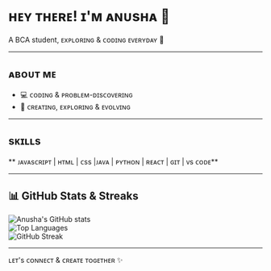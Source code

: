 

# ʜᴇʏ ᴛʜᴇʀᴇ! ɪ'ᴍ ᴀɴᴜsʜᴀ 👋  

A BCA student, ᴇxᴘʟᴏʀɪɴɢ & ᴄᴏᴅɪɴɢ ᴇᴠᴇʀʏᴅᴀʏ 🌱  

---

## ᴀʙᴏᴜᴛ ᴍᴇ
- 💻 ᴄᴏᴅɪɴɢ & ᴘʀᴏʙʟᴇᴍ-ᴅɪsᴄᴏᴠᴇʀɪɴɢ    
- 🎯 ᴄʀᴇᴀᴛɪɴɢ, ᴇxᴘʟᴏʀɪɴɢ & ᴇᴠᴏʟᴠɪɴɢ  

---

## sᴋɪʟʟs
** ᴊᴀᴠᴀsᴄʀɪᴘᴛ | ʜᴛᴍʟ | ᴄss |ᴊᴀᴠᴀ | ᴘʏᴛʜᴏɴ | ʀᴇᴀᴄᴛ | ɢɪᴛ | ᴠs ᴄᴏᴅᴇ**  

---

## 📊 GitHub Stats & Streaks
![Anusha's GitHub stats](https://github-readme-stats.vercel.app/api?username=anusha2063&show_icons=true&theme=tokyonight)  
![Top Languages](https://github-readme-stats.vercel.app/api/top-langs/?username=anusha2063&layout=compact&theme=tokyonight)  
![GitHub Streak](https://github-readme-streak-stats.herokuapp.com/?user=anusha2063&theme=tokyonight)

---

ʟᴇᴛ's ᴄᴏɴɴᴇᴄᴛ & ᴄʀᴇᴀᴛᴇ ᴛᴏɢᴇᴛʜᴇʀ ✨

 


